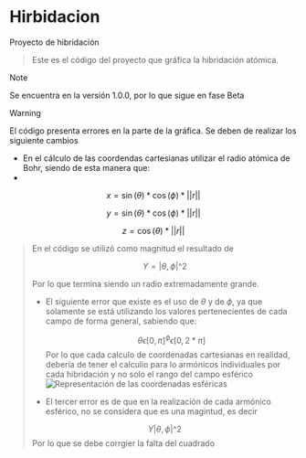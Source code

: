 # Hirbidacion
Proyecto de hibridación
>Este es el código del proyecto que gráfica la hibridación atómica.

>[!NOTE]
>Se encuentra en la versión 1.0.0, por lo que sigue en fase Beta

>[!WARNING]
>El código presenta errores en la parte de la gráfica. Se deben de realizar los siguiente cambios
>
> - En el cálculo de las coordendas cartesianas utilizar el radio atómica de Bohr, siendo de esta manera que:
> - 
>
>   $$x=\sin(\theta) *\cos(\phi) * ||r||$$
>
>   $$y=\sin(\theta) * \cos(\phi) * ||r||$$
>
>   $$z=\cos(\theta)*||r||$$
>> En el código se utilizó como magnitud el resultado de
>>
>> $$Y=|\theta,\phi|\^2$$
>>
>> Por lo que termina siendo un radio extremadamente grande.
>> - El siguiente error que existe es el uso de $\theta$ y de $\phi$, ya que solamente se está utilizando los valores pertenecientes de cada campo de forma general, sabiendo que:
>>
>>   $$\theta \epsilon [0,\pi] ^ \phi \epsilon [0,2*\pi]$$
>>   Por lo que cada calculo de coordenadas cartesianas en realidad, debería de tener el calculio para lo armónicos individuales por cada hibridación y no solo el rango del campo esférico
>>   ![Representación de las coordenadas esféricas](assets/Coordenadas_esféricas_a_rectangulares.svg)
>>   
>> - El tercer error es de que en la realización de cada armónico esférico, no se considera que es una magintud, es decir
>>   
>>  $$Y|\theta,\phi|\^2$$
>>    Por lo que se debe corrgier la falta del cuadrado
